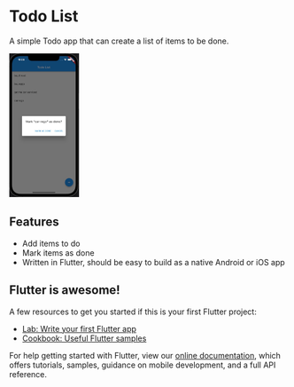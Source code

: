 # Todo List

A simple Todo app that can create a list of items to be done.

<img src="https://github.com/intothevoid/bikeshed/raw/master/flutter/todo/sshot.jpeg" width="25%" height="25%">

## Features
* Add items to do
* Mark items as done
* Written in Flutter, should be easy to build as a native Android or iOS app

## Flutter is awesome!

A few resources to get you started if this is your first Flutter project:

- [Lab: Write your first Flutter app](https://flutter.dev/docs/get-started/codelab)
- [Cookbook: Useful Flutter samples](https://flutter.dev/docs/cookbook)

For help getting started with Flutter, view our
[online documentation](https://flutter.dev/docs), which offers tutorials,
samples, guidance on mobile development, and a full API reference.
